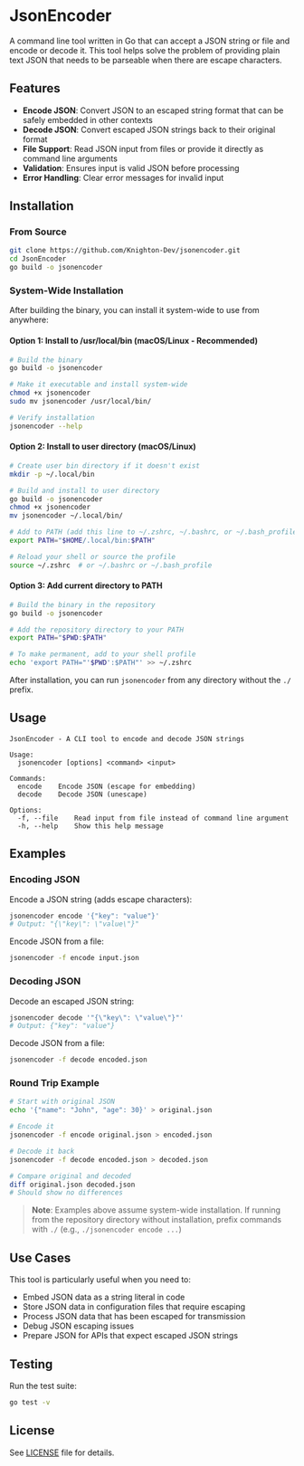 # JsonEncoder

A command line tool written in Go that can accept a JSON string or file and encode or decode it. This tool helps solve the problem of providing plain text JSON that needs to be parseable when there are escape characters.

## Features

- **Encode JSON**: Convert JSON to an escaped string format that can be safely embedded in other contexts
- **Decode JSON**: Convert escaped JSON strings back to their original format  
- **File Support**: Read JSON input from files or provide it directly as command line arguments
- **Validation**: Ensures input is valid JSON before processing
- **Error Handling**: Clear error messages for invalid input

## Installation

### From Source

```bash
git clone https://github.com/Knighton-Dev/jsonencoder.git
cd JsonEncoder
go build -o jsonencoder
```

### System-Wide Installation

After building the binary, you can install it system-wide to use from anywhere:

#### Option 1: Install to /usr/local/bin (macOS/Linux - Recommended)

```bash
# Build the binary
go build -o jsonencoder

# Make it executable and install system-wide
chmod +x jsonencoder
sudo mv jsonencoder /usr/local/bin/

# Verify installation
jsonencoder --help
```

#### Option 2: Install to user directory (macOS/Linux)

```bash
# Create user bin directory if it doesn't exist
mkdir -p ~/.local/bin

# Build and install to user directory
go build -o jsonencoder
chmod +x jsonencoder
mv jsonencoder ~/.local/bin/

# Add to PATH (add this line to ~/.zshrc, ~/.bashrc, or ~/.bash_profile)
export PATH="$HOME/.local/bin:$PATH"

# Reload your shell or source the profile
source ~/.zshrc  # or ~/.bashrc or ~/.bash_profile
```

#### Option 3: Add current directory to PATH

```bash
# Build the binary in the repository
go build -o jsonencoder

# Add the repository directory to your PATH
export PATH="$PWD:$PATH"

# To make permanent, add to your shell profile
echo 'export PATH="'$PWD':$PATH"' >> ~/.zshrc
```

After installation, you can run `jsonencoder` from any directory without the `./` prefix.

## Usage

```
JsonEncoder - A CLI tool to encode and decode JSON strings

Usage:
  jsonencoder [options] <command> <input>

Commands:
  encode    Encode JSON (escape for embedding)
  decode    Decode JSON (unescape)

Options:
  -f, --file    Read input from file instead of command line argument
  -h, --help    Show this help message
```

## Examples

### Encoding JSON

Encode a JSON string (adds escape characters):

```bash
jsonencoder encode '{"key": "value"}'
# Output: "{\"key\": \"value\"}"
```

Encode JSON from a file:

```bash
jsonencoder -f encode input.json
```

### Decoding JSON

Decode an escaped JSON string:

```bash
jsonencoder decode '"{\"key\": \"value\"}"'
# Output: {"key": "value"}
```

Decode JSON from a file:

```bash
jsonencoder -f decode encoded.json
```

### Round Trip Example

```bash
# Start with original JSON
echo '{"name": "John", "age": 30}' > original.json

# Encode it
jsonencoder -f encode original.json > encoded.json

# Decode it back
jsonencoder -f decode encoded.json > decoded.json

# Compare original and decoded
diff original.json decoded.json
# Should show no differences
```

> **Note**: Examples above assume system-wide installation. If running from the repository directory without installation, prefix commands with `./` (e.g., `./jsonencoder encode ...`)

## Use Cases

This tool is particularly useful when you need to:

- Embed JSON data as a string literal in code
- Store JSON data in configuration files that require escaping
- Process JSON data that has been escaped for transmission
- Debug JSON escaping issues
- Prepare JSON for APIs that expect escaped JSON strings

## Testing

Run the test suite:

```bash
go test -v
```

## License

See [LICENSE](LICENSE) file for details.
